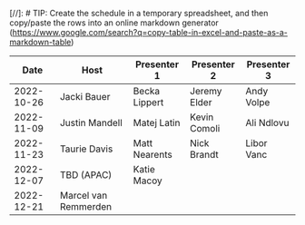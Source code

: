 [//]: # TIP: Create the schedule in a temporary spreadsheet, and then copy/paste the rows into an online markdown generator (https://www.google.com/search?q=copy-table-in-excel-and-paste-as-a-markdown-table)

| Date       | Host                        | Presenter 1     | Presenter 2     | Presenter 3      | 
| ---------- | --------------------------- | --------------- | --------------- | ---------------- | 
| 2022-10-26 | Jacki Bauer                 | Becka Lippert   | Jeremy Elder    | Andy Volpe       | 
| 2022-11-09 | Justin Mandell              | Matej Latin     | Kevin Comoli    | Ali Ndlovu       | 
| 2022-11-23 | Taurie Davis                | Matt Nearents   | Nick Brandt     | Libor Vanc       | 
| 2022-12-07 | TBD (APAC)                  | Katie Macoy     |                 |                  | 
| 2022-12-21 | Marcel van Remmerden        |                 |                 |                  | 

